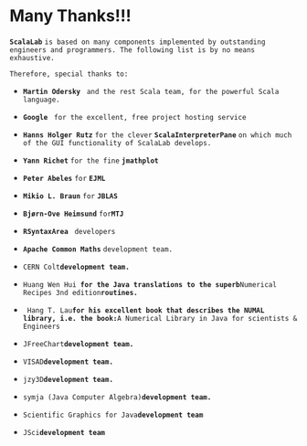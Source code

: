 # Many Thanks!!! #

**`ScalaLab`** `is based on many components implemented by outstanding engineers and programmers. The following list is by no means exhaustive. `

`Therefore, special thanks to: `


  * **`Martin Odersky`** ` and the rest Scala team, for the powerful Scala language.`

  * **`Google`** ` for the excellent, free project hosting service`


  * **`Hanns Holger Rutz`** ` for the clever ` **`ScalaInterpreterPane`** ` on which much of the GUI functionality of ScalaLab develops. `

  * **`Yann Richet`** ` for the fine ` **`jmathplot`**

  * **`Peter Abeles`** ` for ` **`EJML`**

  * **`Mikio L. Braun`** ` for ` **`JBLAS`**

  * **`Bjørn-Ove Heimsund`** ` for `**`MTJ`**

  * **`RSyntaxArea`** ` developers`

  * **`Apache Common Maths`** `development team.`

  * `CERN Colt`**`development team.`**

  * `Huang Wen Hui`**` for the Java translations to the superb`**`Numerical Recipes 3nd edition`**` routines. `**

  * ` Hang T. Lau`**` for his excellent book that describes the NUMAL library, i.e. the book: `**`A Numerical Library in Java for scientists & Engineers`

  * `JFreeChart`**`development team.`**

  * `VISAD`**`development team.`**

  * `jzy3D`**`development team.`**

  * `symja (Java Computer Algebra)`**`development team.`**

  * `Scientific Graphics for Java`**`development team`**

  * `JSci`**`development team`**





